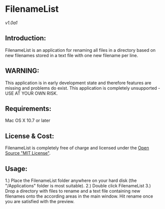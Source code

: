 
# FilenameList 
*v1.0a1*

## Introduction:
FilenameList is an application for renaming all files in a directory based on new filenames stored in a text file with one new filename per line.

## WARNING:
This application is in early development state and therefore features are missing and problems do exist.
This application is completely unsupported - USE AT YOUR OWN RISK.

## Requirements:
Mac OS X 10.7 or later 

## License &amp; Cost:
FilenameList is completely free of charge and licensed under the [Open Source "MIT License"][1].

## Usage:
1.) Place the FilenameList folder anywhere on your hard disk (the "/Applications" folder is most suitable).
2.) Double click FilenameList
3.) Drop a directory with files to rename and a text file containing new filenames onto the according areas in the main window. Hit rename once you are satisfied with the preview.

[1]: https://opensource.org/licenses/mit-license.php
